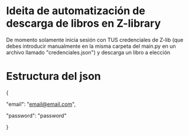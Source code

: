 # Ideita de automatización de descarga de libros en Z-library

De momento solamente inicia sesión con TUS credenciales de Z-lib
(que debes introducir manualmente en la misma carpeta del main.py
en un archivo llamado "credenciales.json") y descarga un libro a elección

# Estructura del json

{

"email": "email@email.com",

"password": "password"

}
